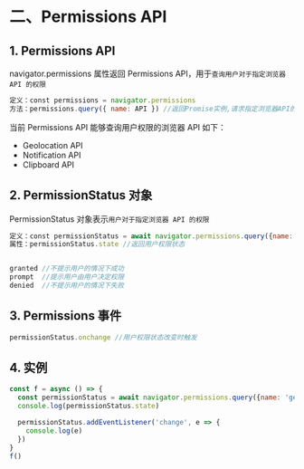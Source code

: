 # 二、Permissions API

## 1. Permissions API

navigator.permissions 属性返回 Permissions API，用于`查询用户对于指定浏览器 API 的权限`

```js
定义：const permissions = navigator.permissions
方法：permissions.query({ name: API }) //返回Promise实例,请求指定浏览器API的用户权限状态
```

当前 Permissions API 能够查询用户权限的浏览器 API 如下：

* Geolocation API
* Notification API
* Clipboard API

## 2. PermissionStatus 对象

PermissionStatus 对象表示`用户对于指定浏览器 API 的权限`

```js
定义：const permissionStatus = await navigator.permissions.query({name: API})
属性：permissionStatus.state //返回用户权限状态


granted //不提示用户的情况下成功
prompt  //提示用户由用户决定权限
denied  //不提示用户的情况下失败
```

## 3. Permissions 事件

```js
permissionStatus.onchange //用户权限状态改变时触发
```

## 4. 实例

```js
const f = async () => {
  const permissionStatus = await navigator.permissions.query({name: 'geolocation'})
  console.log(permissionStatus.state)

  permissionStatus.addEventListener('change', e => {
    console.log(e)
  })
}
f()
```
